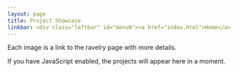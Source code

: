 ```yaml
---
layout: page
title: Project Showcase
linkbar: <div class="leftbar" id="menu0"><a href="index.html">Home</a> | <a href="patterns/index.html">Patterns</a> | <a href="combination.html">Combination Knitting</a></div>
---
```

Each image is a link to the ravelry page with more details.

<div data-filter="url">If you have JavaScript
enabled, the projects will appear here in a moment.</div>
